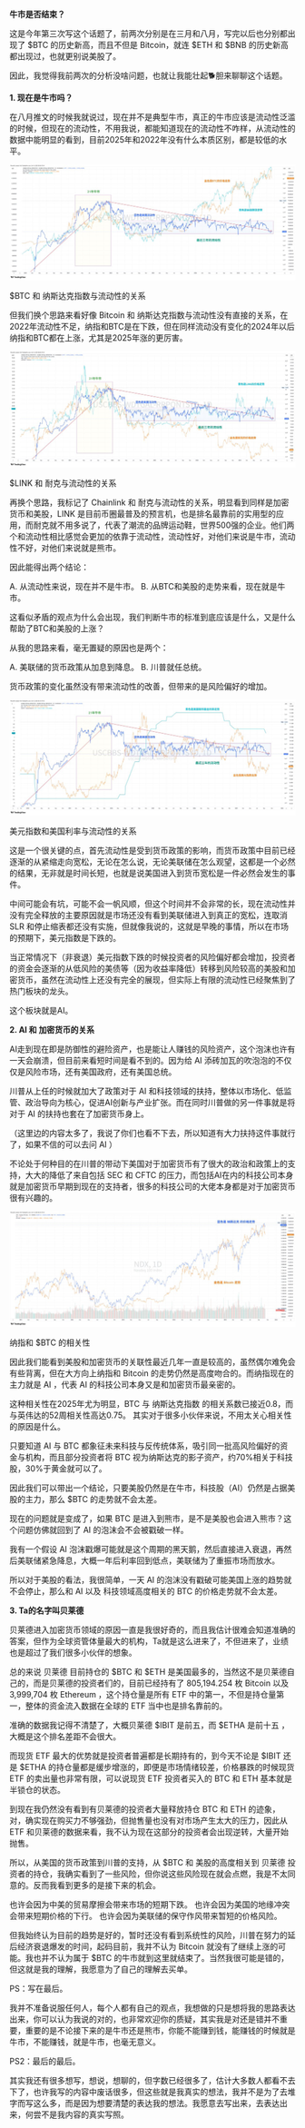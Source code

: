 **牛市是否结束？**

这是今年第三次写这个话题了，前两次分别是在三月和八月，写完以后也分别都出现了 $BTC 的历史新高，而且不但是 Bitcoin，就连 $ETH 和 $BNB 的历史新高都出现过，也就更别说美股了。

因此，我觉得我前两次的分析没啥问题，也就让我能壮起🐕胆来聊聊这个话题。

**1. 现在是牛市吗？**

在八月推文的时候我就说过，现在并不是典型牛市，真正的牛市应该是流动性泛滥的时候，但现在的流动性，不用我说，都能知道现在的流动性不咋样，从流动性的数据中能明显的看到，目前2025年和2022年没有什么本质区别，都是较低的水平。

![img.png](img.png)

$BTC 和 纳斯达克指数与流动性的关系

但我们换个思路来看好像 Bitcoin 和 纳斯达克指数与流动性没有直接的关系，在2022年流动性不足，纳指和BTC是在下跌，但在同样流动没有变化的2024年以后纳指和BTC都在上涨，尤其是2025年涨的更厉害。

![img_3.png](img_3.png)

$LINK 和 耐克与流动性的关系

再换个思路，我标记了 Chainlink 和 耐克与流动性的关系，明显看到同样是加密货币和美股，LINK 是目前币圈最普及的预言机，也是排名最靠前的实用型的应用，而耐克就不用多说了，代表了潮流的品牌运动鞋，世界500强的企业。他们两个和流动性相比感觉会更加的依靠于流动性，流动性好，对他们来说是牛市，流动性不好，对他们来说就是熊市。

因此能得出两个结论：

A. 从流动性来说，现在并不是牛市。
B. 从BTC和美股的走势来看，现在就是牛市。

这看似矛盾的观点为什么会出现，我们判断牛市的标准到底应该是什么，又是什么帮助了BTC和美股的上涨？

从我的思路来看，毫无置疑的原因也是两个：

A. 美联储的货币政策从加息到降息。
B. 川普就任总统。

货币政策的变化虽然没有带来流动性的改善，但带来的是风险偏好的增加。

![img_4.png](img_4.png)

美元指数和美国利率与流动性的关系

这是一个很关键的点，首先流动性是受到货币政策的影响，而货币政策中目前已经逐渐的从紧缩走向宽松，无论在怎么说，无论美联储在怎么观望，这都是一个必然的结果，无非就是时间长短，也就是说美国进入到货币宽松是一件必然会发生的事件。

中间可能会有坑，可能不会一帆风顺，但这个时间并不会非常的长，现在流动性并没有完全释放的主要原因就是市场还没有看到美联储进入到真正的宽松，连取消 SLR 和停止缩表都还没有实施，但就像我说的，这就是早晚的事情，所以在市场的预期下，美元指数是下跌的。

当正常情况下（非衰退）美元指数下跌的时候投资者的风险偏好都会增加，投资者的资金会逐渐的从低风险的美债等（因为收益率降低）转移到风险较高的美股和加密货币，虽然在流动性上还没有完全的展现，但实际上有限的流动性已经聚焦到了热门板块的龙头。

这个板块就是AI。

**2. AI 和 加密货币的关系**

AI走到现在即是防御性的避险资产，也是能让人赚钱的风险资产，这个泡沫也许有一天会崩溃，但目前来看短时间是看不到的。因为给 AI 添砖加瓦的吹泡泡的不仅仅是风险市场，还有美国政府，还有美国总统。

川普从上任的时候就加大了政策对于 AI 和科技领域的扶持，整体以市场化、低监管、政治导向为核心，促进AI创新与产业扩张。而在同时川普做的另一件事就是将对于 AI 的扶持也套在了加密货币身上。

（这里边的内容太多了，我说了你们也看不下去，所以知道有大力扶持这件事就行了，如果不信的可以去问 AI ）

不论处于何种目的在川普的带动下美国对于加密货币有了很大的政治和政策上的支持，大大的降低了来自包括 SEC 和 CFTC 的压力，而包括AI在内的科技公司本身就是加密货币早期到现在的支持者，很多的科技公司的大佬本身都是对于加密货币很有兴趣的。

![img_5.png](img_5.png)

纳指和 $BTC 的相关性

因此我们能看到美股和加密货币的关联性最近几年一直是较高的，虽然偶尔难免会有些背离，但在大方向上纳指和 Bitcoin 的走势仍然是高度吻合的。而纳指现在的主力就是 AI ，代表 AI 的科技公司本身又是和加密货币最亲密的。

这种相关性在2025年尤为明显，BTC 与 纳斯达克指数 的相关系数已接近0.8，而与英伟达的52周相关性高达0.75。 其实对于很多小伙伴来说，不用太关心相关性的原因是什么。

只要知道 AI 与 BTC 都象征未来科技与反传统体系，吸引同一批高风险偏好的资金与机构，而且部分投资者将 BTC 视为纳斯达克的影子资产，约70%相关于科技股，30%于黄金就可以了。

因此我们可以带出一个结论，只要美股仍然是在牛市，科技股（AI）仍然是占据美股的主力，那么 $BTC 的走势就不会太差。

现在的问题就是变成了，如果 BTC 是进入到熊市，是不是美股也会进入熊市？这个问题仿佛就回到了 AI 的泡沫会不会被戳破一样。

我有一个假设 AI 泡沫戳爆可能就是这个周期的黑天鹅，然后直接进入衰退，再然后美联储紧急降息，大概一年后利率回到低点，美联储为了重振市场而放水。

所以对于美股的看法，我很简单，一天 AI 的泡沫没有戳破可能美国上涨的趋势就不会停止，那么和 AI 以及 科技领域高度相关的 BTC 的价格走势就不会太差。

**3. Ta的名字叫贝莱德**

贝莱德进入加密货币领域的原因一直是我很好奇的，而且我估计很难会知道准确的答案，但作为全球资管体量最大的机构，Ta就是这么进来了，不但进来了，业绩也是超过了我们很多小伙伴的想象。

总的来说 贝莱德 目前持仓的 $BTC 和 $ETH 是美国最多的，当然这不是贝莱德自己的，而是贝莱德的投资者们的，目前已经持有了 805,194.254 枚 Bitcoin 以及 3,999,704 枚 Ethereum ，这个持仓量是所有 ETF 中的第一，不但是持仓量第一，整体的资金流入数据在全球的 ETF 当中也是排名靠前的。

准确的数据我记得不清楚了，大概贝莱德 $IBIT 是前五，而 $ETHA 是前十五 ，大概是这个排名差距不会很大。

而现货 ETF 最大的优势就是投资者普遍都是长期持有的，到今天不论是 $IBIT 还是 $ETHA 的持仓量都是缓步增涨的，即便是市场情绪较差，价格暴跌的时候现货 ETF 的卖出量也非常有限，可以说现货 ETF 投资者买入的 BTC 和 ETH 基本就是半锁仓的状态。

到现在我仍然没有看到有贝莱德的投资者大量释放持仓 BTC 和 ETH 的迹象，对，确实现在购买力不够强劲，但抛售量也没有对市场产生太大的压力，因此从 ETF 和贝莱德的数据来看，我不认为现在这部分的投资者会出现逆转，大量开始抛售。

所以，从美国的货币政策到川普的支持，从 $BTC 和 美股的高度相关到 贝莱德 投资者的持仓，我确实看到了一些风险，但你说这些风险现在就会点燃，我是不太同意的。反而我看到更多的是接下来的机会。

也许会因为中美的贸易摩擦会带来市场的短期下跌。
也许会因为美国的地缘冲突会带来短期价格的下行。
也许会因为美联储的保守作风带来暂短的价格风险。

但我始终认为目前的趋势是好的，暂时还没有看到系统性的风险，川普在努力的延后经济衰退爆发的时间，起码目前，我并不认为 Bitcoin 就没有了继续上涨的可能。我也并不认为属于 $BTC 的牛市就到这里就结束了。当然我很可能是错的，但这就是我的理解，我愿意为了自己的理解去买单。

PS：写在最后。

我并不准备说服任何人，每个人都有自己的观点，我想做的只是想将我的思路表达出来，你可以认为我说的对的，也非常欢迎你的质疑，其实我是对还是错并不重要，重要的是不论接下来的是牛市还是熊市，你能不能赚到钱，能赚钱的时候就是牛市，不能赚钱，就是牛市，也毫无意义。

PS2：最后的最后。

其实我还有很多想写，想说，想聊的，但字数已经很多了，估计大多数人都看不去下了，也许我写的内容中废话很多，但这些就是我真实的想法，我并不是为了去堆字而写这么多，而是因为想要清楚的表达我的想法。我愿意去写出来，去表达出来，何尝不是我内容的真实写照。